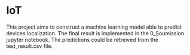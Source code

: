 # IoT

This project aims to construct a machine learning model able to predict devices localization. 
The final result is implemented in the 0_Soumission jupyter notebook. 
The predictions could be retreived from the test_result.csv file.
